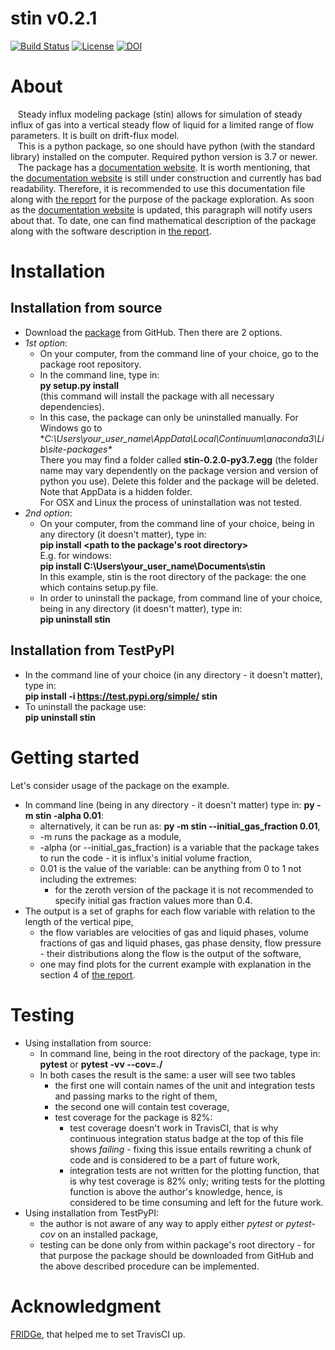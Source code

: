# stin v0.2.1

[![Build Status](https://travis-ci.org/nepomnyi/stin.svg?branch=master)](https://travis-ci.org/nepomnyi/stin)
[![License](https://img.shields.io/badge/license-MIT-blue.svg)](https://opensource.org/licenses/MIT)
[![DOI](https://zenodo.org/badge/DOI/10.5281/zenodo.3243702.svg)](https://doi.org/10.5281/zenodo.3243702)

# About
&nbsp;&nbsp;&nbsp;Steady influx modeling package (stin) allows for simulation of steady influx of gas into a vertical steady flow of liquid for a limited range of flow parameters. It is built on drift-flux model.    
&nbsp;&nbsp;&nbsp;This is a python package, so one should have python (with the standard library) installed on the computer. Required python version is 3.7 or newer.
&nbsp;&nbsp;&nbsp;The package has a [documentation website]. It is worth mentioning, that the [documentation website] is still under construction and currently has bad readability. Therefore, it is recommended to use this documentation file along with [the report] for the purpose of the package exploration. As soon as the [documentation website] is updated, this paragraph will notify users about that.
To date, one can find mathematical description of the package along with the software description in [the report].

# Installation
## Installation from source
- Download the [package] from GitHub. Then there are 2 options.
- *1st option*:
    - On your computer, from the command line of your choice, go to the package root repository.
    - In the command line, type in:  
    **py setup.py install**  
    (this command will install the package with all necessary dependencies).
    - In this case, the package can only be uninstalled manually. For Windows go to **C:\Users\your_user_name\AppData\Local\Continuum\anaconda3\Lib\site-packages\**  
    There you may find a folder called **stin-0.2.0-py3.7.egg** (the folder name may vary dependently on the package version and version of python you use). Delete this folder and the package will be deleted.  
    Note that AppData is a hidden folder.  
    For OSX and Linux the process of uninstallation was not tested.
- *2nd option*:
    - On your computer, from the command line of your choice, being in any directory (it doesn't matter), type in:  
    **pip install <path to the package's root directory>**   
    E.g. for windows:  
    **pip install C:\Users\your_user_name\Documents\stin**  
    In this example, stin is the root directory of the package: the one which contains setup.py file.
    - In order to uninstall the package, from command line of your choice, being in any directory (it doesn't matter), type in:  
    **pip uninstall stin**


## Installation from TestPyPI
- In the command line of your choice (in any directory - it doesn't matter), type in:  
**pip install -i https://test.pypi.org/simple/ stin**
- To uninstall the package use:  
**pip uninstall stin**

# Getting started
Let's consider usage of the package on the example.
- In command line (being in any directory - it doesn't matter) type in: **py -m stin -alpha 0.01**:
    - alternatively, it can be run as: **py -m stin --initial_gas_fraction 0.01**,
    - -m runs the package as a module,
    - -alpha (or --initial_gas_fraction) is a variable that the package takes to run the code - it is influx's initial volume fraction,
    - 0.01 is the value of the variable: can be anything from 0 to 1 not including the extremes:
      - for the zeroth version of the package it is not recommended to specify initial gas fraction values more than 0.4.
- The output is a set of graphs for each flow variable with relation to the length of the vertical pipe,
    - the flow variables are velocities of gas and liquid phases, volume fractions of gas and liquid phases, gas phase density, flow pressure - their distributions along the flow is the output of the software,
    - one may find plots for the current example with explanation in the section 4 of [the report].

# Testing
- Using installation from source:
    - In command line, being in the root directory of the package, type in: **pytest** or **pytest -vv --cov=./**
    - In both cases the result is the same: a user will see two tables
        - the first one will contain names of the unit and integration tests and passing marks to the right of them,
        - the second one will contain test coverage,
        - test coverage for the package is 82%:
            - test coverage doesn't work in TravisCI, that is why continuous integration status badge at the top of this file shows *failing* - fixing this issue entails rewriting a chunk of code and is considered to be a part of future work,
            - integration tests are not written for the plotting function, that is why test coverage is 82% only; writing tests for the plotting function is above the author's knowledge, hence, is considered to be time consuming and left for the future work.
- Using installation from TestPyPI:
    - the author is not aware of any way to apply either *pytest* or *pytest-cov* on an installed package,
    - testing can be done only from within package's root directory - for that purpose the package should be downloaded from GitHub and the above described procedure can be implemented.


# Acknowledgment
[FRIDGe], that helped me to set TravisCI up.

[FRIDGe]: https://github.com/SoftwareDevEngResearch/FRIDGe
[package]: https://github.com/SoftwareDevEngResearch/stin
[documentation website]: https://nepomnyi.github.io/stin/
[the report]: https://github.com/SoftwareDevEngResearch/course-projects-s2019/blob/master/reports/Nepomnyashchikh-project-report.pdf
